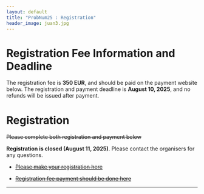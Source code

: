 ```yaml
---
layout: default
title: "ProbNum25 : Registration"
header_image: juan3.jpg
---
```


# Registration Fee Information and Deadline
The registration fee is **350 EUR**, and should be paid on the payment website below. The registration and payment deadline is **August 10, 2025**, and no refunds will be issued after payment.  

# Registration 
~~Please complete both registration and payment below~~

**Registration is closed (August 11, 2025)**.  Please contact the organisers for any questions. 


- ~~[Please make your registration here](https://docs.google.com/forms/d/e/1FAIpQLSfqxgl9gLVwdIZXJzY1VMEJKKpfC-DbU-lVVFc9iBt62riEPA/viewform?usp=header)~~

- ~~[Registration fee payment should be done here](https://ers.eurecom.fr/en/probnum2025/)~~
 
--- 


